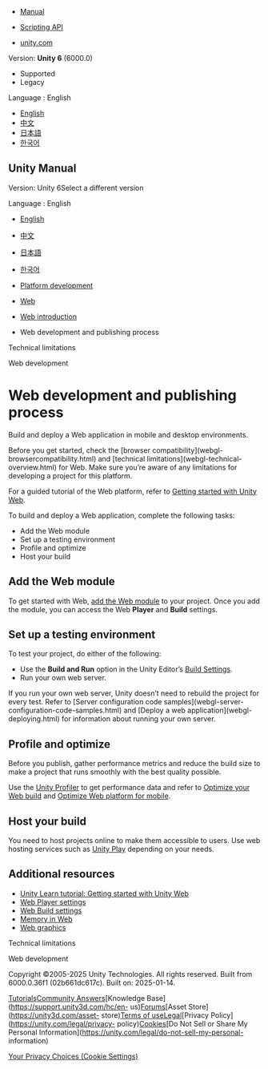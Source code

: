 [](https://docs.unity3d.com)

  * [Manual](../Manual/index.html)
  * [Scripting API](../ScriptReference/index.html)

  * [unity.com](https://unity.com/)

Version: **Unity 6** (6000.0)

  * Supported
  * Legacy

Language : English

  * [English](/Manual/webgl-gettingstarted.html)
  * [中文](/cn/current/Manual/webgl-gettingstarted.html)
  * [日本語](/ja/current/Manual/webgl-gettingstarted.html)
  * [한국어](/kr/current/Manual/webgl-gettingstarted.html)

[](https://docs.unity3d.com)

## Unity Manual

Version: Unity 6Select a different version

Language : English

  * [English](/Manual/webgl-gettingstarted.html)
  * [中文](/cn/current/Manual/webgl-gettingstarted.html)
  * [日本語](/ja/current/Manual/webgl-gettingstarted.html)
  * [한국어](/kr/current/Manual/webgl-gettingstarted.html)

  * [Platform development ](PlatformSpecific.html)
  * [Web](webgl.html)
  * [Web introduction](webgl-intro.html)
  * Web development and publishing process

[](webgl-technical-overview.html)

Technical limitations

[](webgl-develop.html)

Web development

# Web development and publishing process

Build and deploy a Web application in mobile and desktop environments.

Before you get started, check the [browser compatibility](webgl-
browsercompatibility.html) and [technical limitations](webgl-technical-
overview.html) for Web. Make sure you’re aware of any limitations for
developing a project for this platform.

For a guided tutorial of the Web platform, refer to [Getting started with
Unity Web](https://learn.unity.com/tutorial/getting-started-with-unity-web).

To build and deploy a Web application, complete the following tasks:

  * Add the Web module
  * Set up a testing environment
  * Profile and optimize
  * Host your build

## Add the Web module

To get started with Web, [add the Web
module](https://docs.unity3d.com/hub/manual/AddModules.html) to your project.
Once you add the module, you can access the Web **Player** and **Build**
settings.

## Set up a testing environment

To test your project, do either of the following:

  * Use the **Build and Run** option in the Unity Editor’s [Build Settings](build-profiles-reference.html).
  * Run your own web server.

If you run your own web server, Unity doesn’t need to rebuild the project for
every test. Refer to [Server configuration code samples](webgl-server-
configuration-code-samples.html) and [Deploy a web application](webgl-
deploying.html) for information about running your own server.

## Profile and optimize

Before you publish, gather performance metrics and reduce the build size to
make a project that runs smoothly with the best quality possible.

Use the [Unity Profiler](Profiler.html) to get performance data and refer to
[Optimize your Web build](web-optimization.html) and [Optimize Web platform
for mobile](web-optimization-mobile.html).

## Host your build

You need to host projects online to make them accessible to users. Use web
hosting services such as [Unity Play](https://play.unity.com/en) depending on
your needs.

## Additional resources

  * [Unity Learn tutorial: Getting started with Unity Web](https://learn.unity.com/tutorial/getting-started-with-unity-web)
  * [Web Player settings](class-PlayerSettingsWebGL.html)
  * [Web Build settings](web-build-settings.html)
  * [Memory in Web](webgl-memory.html)
  * [Web graphics](webgl-graphics.html)

[](webgl-technical-overview.html)

Technical limitations

[](webgl-develop.html)

Web development

Copyright ©2005-2025 Unity Technologies. All rights reserved. Built from
6000.0.36f1 (02b661dc617c). Built on: 2025-01-14.

[Tutorials](https://learn.unity.com/)[Community
Answers](https://answers.unity3d.com)[Knowledge
Base](https://support.unity3d.com/hc/en-
us)[Forums](https://forum.unity3d.com)[Asset Store](https://unity3d.com/asset-
store)[Terms of
use](https://docs.unity3d.com/Manual/TermsOfUse.html)[Legal](https://unity.com/legal)[Privacy
Policy](https://unity.com/legal/privacy-
policy)[Cookies](https://unity.com/legal/cookie-policy)[Do Not Sell or Share
My Personal Information](https://unity.com/legal/do-not-sell-my-personal-
information)

[Your Privacy Choices (Cookie Settings)](javascript:void\(0\);)

